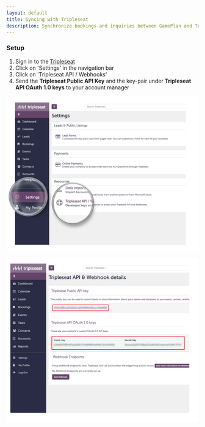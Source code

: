 ```yaml
---
layout: default
title: Syncing with Tripleseat
description: Synchronize bookings and inquiries between GamePlan and Tripleseat
---
```


### Setup
1. Sign in to the [Tripleseat](https://login.tripleseat.com/)
2. Click on 'Settings' in the navigation bar
3. Click on 'Tripleseat API / Webhooks'
4. Send the **Tripleseat Public API Key** and the key-pair under **Tripleseat API OAuth 1.0 keys** to your account manager

![Settings](images/tripleseat-settings.png)

![Keys](images/tripleseat-keys.png)